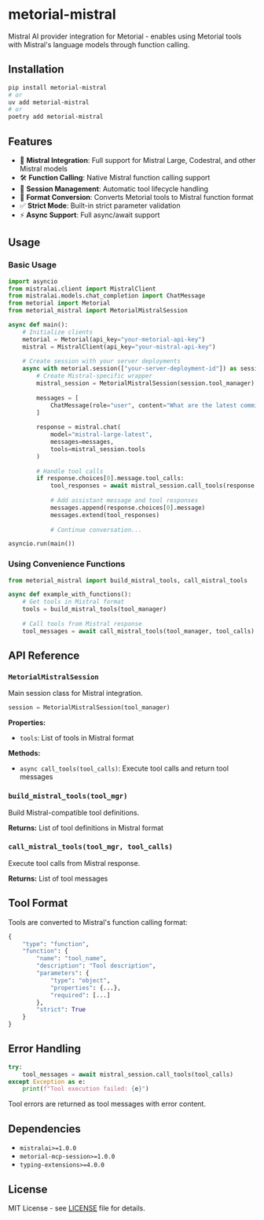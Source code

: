 # metorial-mistral

Mistral AI provider integration for Metorial - enables using Metorial tools with Mistral's language models through function calling.

## Installation

```bash
pip install metorial-mistral
# or
uv add metorial-mistral
# or
poetry add metorial-mistral
```

## Features

- 🤖 **Mistral Integration**: Full support for Mistral Large, Codestral, and other Mistral models
- 🛠️ **Function Calling**: Native Mistral function calling support
- 📡 **Session Management**: Automatic tool lifecycle handling
- 🔄 **Format Conversion**: Converts Metorial tools to Mistral function format
- ✅ **Strict Mode**: Built-in strict parameter validation
- ⚡ **Async Support**: Full async/await support

## Usage

### Basic Usage

```python
import asyncio
from mistralai.client import MistralClient
from mistralai.models.chat_completion import ChatMessage
from metorial import Metorial
from metorial_mistral import MetorialMistralSession

async def main():
    # Initialize clients
    metorial = Metorial(api_key="your-metorial-api-key")
    mistral = MistralClient(api_key="your-mistral-api-key")
    
    # Create session with your server deployments
    async with metorial.session(["your-server-deployment-id"]) as session:
        # Create Mistral-specific wrapper
        mistral_session = MetorialMistralSession(session.tool_manager)
        
        messages = [
            ChatMessage(role="user", content="What are the latest commits?")
        ]
        
        response = mistral.chat(
            model="mistral-large-latest",
            messages=messages,
            tools=mistral_session.tools
        )
        
        # Handle tool calls
        if response.choices[0].message.tool_calls:
            tool_responses = await mistral_session.call_tools(response.choices[0].message.tool_calls)
            
            # Add assistant message and tool responses
            messages.append(response.choices[0].message)
            messages.extend(tool_responses)
            
            # Continue conversation...

asyncio.run(main())
```

### Using Convenience Functions

```python
from metorial_mistral import build_mistral_tools, call_mistral_tools

async def example_with_functions():
    # Get tools in Mistral format
    tools = build_mistral_tools(tool_manager)
    
    # Call tools from Mistral response
    tool_messages = await call_mistral_tools(tool_manager, tool_calls)
```

## API Reference

### `MetorialMistralSession`

Main session class for Mistral integration.

```python
session = MetorialMistralSession(tool_manager)
```

**Properties:**
- `tools`: List of tools in Mistral format

**Methods:**
- `async call_tools(tool_calls)`: Execute tool calls and return tool messages

### `build_mistral_tools(tool_mgr)`

Build Mistral-compatible tool definitions.

**Returns:** List of tool definitions in Mistral format

### `call_mistral_tools(tool_mgr, tool_calls)`

Execute tool calls from Mistral response.

**Returns:** List of tool messages

## Tool Format

Tools are converted to Mistral's function calling format:

```python
{
    "type": "function",
    "function": {
        "name": "tool_name",
        "description": "Tool description",
        "parameters": {
            "type": "object",
            "properties": {...},
            "required": [...]
        },
        "strict": True
    }
}
```

## Error Handling

```python
try:
    tool_messages = await mistral_session.call_tools(tool_calls)
except Exception as e:
    print(f"Tool execution failed: {e}")
```

Tool errors are returned as tool messages with error content.

## Dependencies

- `mistralai>=1.0.0`
- `metorial-mcp-session>=1.0.0`
- `typing-extensions>=4.0.0`

## License

MIT License - see [LICENSE](../../LICENSE) file for details.
